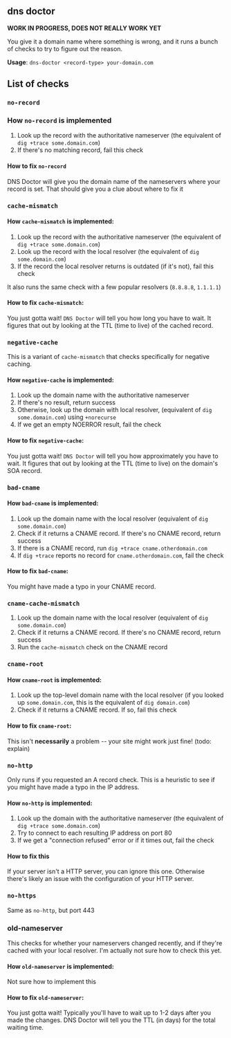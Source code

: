 ## dns doctor

**WORK IN PROGRESS, DOES NOT REALLY WORK YET**

You give it a domain name where something is wrong, and it runs a bunch of checks to try to figure out the reason.

**Usage**: `dns-doctor <record-type> your-domain.com` 

## List of checks

### **`no-record`**

### How `no-record` is implemented

1. Look up the record with the authoritative nameserver (the equivalent of `dig +trace some.domain.com`)
2. If there's no matching record, fail this check

#### How to fix `no-record`

DNS Doctor will give you the domain name of the nameservers where your record is set. That should give you a clue about where to fix it


### **`cache-mismatch`**

#### How `cache-mismatch` is implemented:

1. Look up the record with the authoritative nameserver (the equivalent of `dig +trace some.domain.com`)
2. Look up the record with the local resolver (the equivalent of `dig some.domain.com`)
3. If the record the local resolver returns is outdated (if it's not), fail this check

It also runs the same check with a few popular resolvers (`8.8.8.8`, `1.1.1.1`)

#### How to fix `cache-mismatch`:

You just gotta wait! `DNS Doctor` will tell you how long you have to wait. It
figures that out by looking at the TTL (time to live) of the cached record.

### **`negative-cache`**

This is a variant of `cache-mismatch` that checks specifically for negative caching.

#### How `negative-cache` is implemented:

1. Look up the domain name with the authoritative nameserver
2. If there's no result, return success
3. Otherwise, look up the domain with local resolver, (equivalent of `dig some.domain.com`) using `+norecurse`
6. If we get an empty NOERROR result, fail the check

#### How to fix `negative-cache`:

You just gotta wait! `DNS Doctor` will tell you how approximately you have to wait. It
figures that out by looking at the TTL (time to live) on the domain's SOA record.



### **`bad-cname`**

#### How `bad-cname` is implemented:

1. Look up the domain name with the local resolver (equivalent of `dig some.domain.com`)
2. Check if it returns a CNAME record. If there's no CNAME record, return success
3. If there is a CNAME record, run `dig +trace cname.otherdomain.com`
4. If `dig +trace` reports no record for `cname.otherdomain.com`, fail the check

#### How to fix `bad-cname`:

You might have made a typo in your CNAME record.

### **`cname-cache-mismatch`**

1. Look up the domain name with the local resolver (equivalent of `dig some.domain.com`)
2. Check if it returns a CNAME record. If there's no CNAME record, return success
3. Run the `cache-mismatch` check on the CNAME record

### **`cname-root`**

#### How `cname-root` is implemented:

1. Look up the top-level domain name with the local resolver (if you looked up `some.domain.com`, this is the equivalent of `dig domain.com`)
2. Check if it returns a CNAME record. If so, fail this check

#### How to fix `cname-root`:

This isn't **necessarily** a problem -- your site might work just fine! (todo: explain)

### **`no-http`**

Only runs if you requested an A record check. This is a heuristic to see if you
might have made a typo in the IP address.

#### How `no-http` is implemented:

1. Look up the domain with the authoritative nameserver (the equivalent of `dig +trace some.domain.com`)
2. Try to connect to each resulting IP address on port 80
3. If we get a "connection refused" error or if it times out, fail the check

#### How to fix this

If your server isn't a HTTP server, you can ignore this one. Otherwise there's likely an issue with the configuration of your HTTP server.

### **`no-https`**

Same as `no-http`, but port 443

### **old-nameserver**

This checks for whether your nameservers changed recently, and if they're
cached with your local resolver. I'm actually not sure how to check this yet.

#### How `old-nameserver` is implemented:

Not sure how to implement this

#### How to fix `old-nameserver`:

You just gotta wait! Typically you'll have to wait up to 1-2 days after you
made the changes. DNS Doctor will tell you the TTL (in days) for the total
waiting time.
